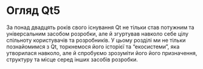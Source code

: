 # Огляд Qt5

За понад двадцять років свого існування Qt не тільки став потужним та універсальним засобом розробки, але й згуртував навколо себе цілу спільноту користувачів та розробників. У цьому розділі ми не тільки познайомимся з Qt, торкнемося його історієї та “екосистеми”, яка утворилася навколо, але й спробуємо зрозуміти його його призначення, структуру та місце серед інших засобів розробки.
